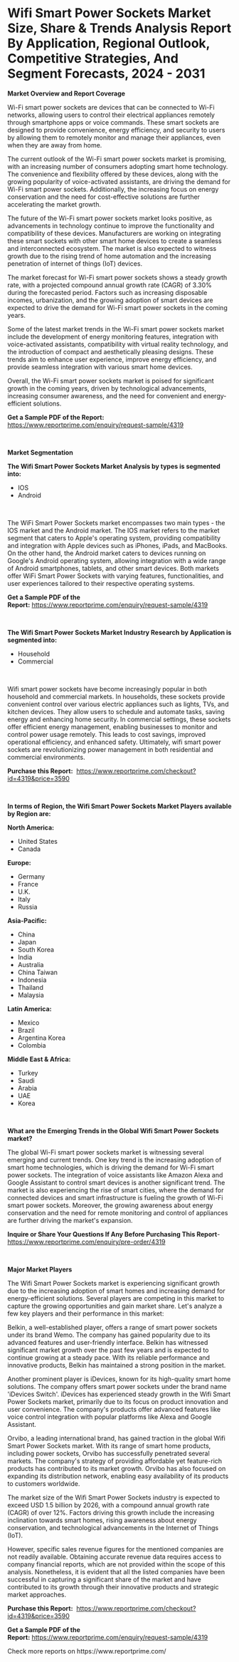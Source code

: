 <p><h1>Wifi Smart Power Sockets Market Size, Share & Trends Analysis Report By Application, Regional Outlook, Competitive Strategies, And Segment Forecasts, 2024 - 2031</h1></p><p><strong>Market Overview and Report Coverage</strong></p>
<p><p>Wi-Fi smart power sockets are devices that can be connected to Wi-Fi networks, allowing users to control their electrical appliances remotely through smartphone apps or voice commands. These smart sockets are designed to provide convenience, energy efficiency, and security to users by allowing them to remotely monitor and manage their appliances, even when they are away from home.</p><p>The current outlook of the Wi-Fi smart power sockets market is promising, with an increasing number of consumers adopting smart home technology. The convenience and flexibility offered by these devices, along with the growing popularity of voice-activated assistants, are driving the demand for Wi-Fi smart power sockets. Additionally, the increasing focus on energy conservation and the need for cost-effective solutions are further accelerating the market growth.</p><p>The future of the Wi-Fi smart power sockets market looks positive, as advancements in technology continue to improve the functionality and compatibility of these devices. Manufacturers are working on integrating these smart sockets with other smart home devices to create a seamless and interconnected ecosystem. The market is also expected to witness growth due to the rising trend of home automation and the increasing penetration of internet of things (IoT) devices.</p><p>The market forecast for Wi-Fi smart power sockets shows a steady growth rate, with a projected compound annual growth rate (CAGR) of 3.30% during the forecasted period. Factors such as increasing disposable incomes, urbanization, and the growing adoption of smart devices are expected to drive the demand for Wi-Fi smart power sockets in the coming years.</p><p>Some of the latest market trends in the Wi-Fi smart power sockets market include the development of energy monitoring features, integration with voice-activated assistants, compatibility with virtual reality technology, and the introduction of compact and aesthetically pleasing designs. These trends aim to enhance user experience, improve energy efficiency, and provide seamless integration with various smart home devices.</p><p>Overall, the Wi-Fi smart power sockets market is poised for significant growth in the coming years, driven by technological advancements, increasing consumer awareness, and the need for convenient and energy-efficient solutions.</p></p>
<p><strong>Get a Sample PDF of the Report:</strong> <a href="https://www.reportprime.com/enquiry/request-sample/4319">https://www.reportprime.com/enquiry/request-sample/4319</a></p>
<p>&nbsp;</p>
<p><strong>Market Segmentation</strong></p>
<p><strong>The Wifi Smart Power Sockets Market Analysis by types is segmented into:</strong></p>
<p><ul><li>IOS</li><li>Android</li></ul></p>
<p>&nbsp;</p>
<p><p>The WiFi Smart Power Sockets market encompasses two main types - the IOS market and the Android market. The IOS market refers to the market segment that caters to Apple's operating system, providing compatibility and integration with Apple devices such as iPhones, iPads, and MacBooks. On the other hand, the Android market caters to devices running on Google's Android operating system, allowing integration with a wide range of Android smartphones, tablets, and other smart devices. Both markets offer WiFi Smart Power Sockets with varying features, functionalities, and user experiences tailored to their respective operating systems.</p></p>
<p><strong>Get a Sample PDF of the Report:</strong>&nbsp;<a href="https://www.reportprime.com/enquiry/request-sample/4319">https://www.reportprime.com/enquiry/request-sample/4319</a></p>
<p>&nbsp;</p>
<p><strong>The Wifi Smart Power Sockets Market Industry Research by Application is segmented into:</strong></p>
<p><ul><li>Household</li><li>Commercial</li></ul></p>
<p>&nbsp;</p>
<p><p>Wifi smart power sockets have become increasingly popular in both household and commercial markets. In households, these sockets provide convenient control over various electric appliances such as lights, TVs, and kitchen devices. They allow users to schedule and automate tasks, saving energy and enhancing home security. In commercial settings, these sockets offer efficient energy management, enabling businesses to monitor and control power usage remotely. This leads to cost savings, improved operational efficiency, and enhanced safety. Ultimately, wifi smart power sockets are revolutionizing power management in both residential and commercial environments.</p></p>
<p><strong>Purchase this Report:</strong>&nbsp; <a href="https://www.reportprime.com/checkout?id=4319&price=3590">https://www.reportprime.com/checkout?id=4319&price=3590</a></p>
<p>&nbsp;</p>
<p><strong>In terms of Region, the Wifi Smart Power Sockets Market Players available by Region are:</strong></p>
<p>
    <p> <strong> North America: </strong>
        <ul>
            <li>United States</li>
            <li>Canada</li>
        </ul>
        </p> 
    <p> <strong> Europe: </strong>
        <ul>
            <li>Germany</li>
            <li>France</li>
            <li>U.K.</li>
            <li>Italy</li>
            <li>Russia</li>
        </ul>
        </p> 
    <p> <strong> Asia-Pacific: </strong>
        <ul>
            <li>China</li>
            <li>Japan</li>
            <li>South Korea</li>
            <li>India</li>
            <li>Australia</li>
            <li>China Taiwan</li>
            <li>Indonesia</li>
            <li>Thailand</li>
            <li>Malaysia</li>
        </ul>
        </p> 
    <p> <strong> Latin America: </strong>
        <ul>
            <li>Mexico</li>
            <li>Brazil</li>
            <li>Argentina Korea</li>
            <li>Colombia</li>
        </ul>
        </p> 
    <p> <strong> Middle East & Africa: </strong>
        <ul>
            <li>Turkey</li>
            <li>Saudi</li>
            <li>Arabia</li>
            <li>UAE</li>
            <li>Korea</li>
        </ul>
    </p>
    </p>
<p>&nbsp;</p>
<p><strong>What are the Emerging Trends in the Global Wifi Smart Power Sockets market?</strong></p>
<p><p>The global Wi-Fi smart power sockets market is witnessing several emerging and current trends. One key trend is the increasing adoption of smart home technologies, which is driving the demand for Wi-Fi smart power sockets. The integration of voice assistants like Amazon Alexa and Google Assistant to control smart devices is another significant trend. The market is also experiencing the rise of smart cities, where the demand for connected devices and smart infrastructure is fueling the growth of Wi-Fi smart power sockets. Moreover, the growing awareness about energy conservation and the need for remote monitoring and control of appliances are further driving the market's expansion.</p></p>
<p><strong>Inquire or Share Your Questions If Any Before Purchasing This Report</strong>- <a href="https://www.reportprime.com/enquiry/pre-order/4319">https://www.reportprime.com/enquiry/pre-order/4319</a></p>
<p>&nbsp;</p>
<p><strong>Major Market Players</strong></p>
<p><p>The Wifi Smart Power Sockets market is experiencing significant growth due to the increasing adoption of smart homes and increasing demand for energy-efficient solutions. Several players are competing in this market to capture the growing opportunities and gain market share. Let's analyze a few key players and their performance in this market:</p><p>Belkin, a well-established player, offers a range of smart power sockets under its brand Wemo. The company has gained popularity due to its advanced features and user-friendly interface. Belkin has witnessed significant market growth over the past few years and is expected to continue growing at a steady pace. With its reliable performance and innovative products, Belkin has maintained a strong position in the market.</p><p>Another prominent player is iDevices, known for its high-quality smart home solutions. The company offers smart power sockets under the brand name 'iDevices Switch'. iDevices has experienced steady growth in the Wifi Smart Power Sockets market, primarily due to its focus on product innovation and user convenience. The company's products offer advanced features like voice control integration with popular platforms like Alexa and Google Assistant.</p><p>Orvibo, a leading international brand, has gained traction in the global Wifi Smart Power Sockets market. With its range of smart home products, including power sockets, Orvibo has successfully penetrated several markets. The company's strategy of providing affordable yet feature-rich products has contributed to its market growth. Orvibo has also focused on expanding its distribution network, enabling easy availability of its products to customers worldwide.</p><p>The market size of the Wifi Smart Power Sockets industry is expected to exceed USD 1.5 billion by 2026, with a compound annual growth rate (CAGR) of over 12%. Factors driving this growth include the increasing inclination towards smart homes, rising awareness about energy conservation, and technological advancements in the Internet of Things (IoT).</p><p>However, specific sales revenue figures for the mentioned companies are not readily available. Obtaining accurate revenue data requires access to company financial reports, which are not provided within the scope of this analysis. Nonetheless, it is evident that all the listed companies have been successful in capturing a significant share of the market and have contributed to its growth through their innovative products and strategic market approaches.</p></p>
<p><strong>Purchase this Report:</strong>&nbsp;&nbsp;<a href="https://www.reportprime.com/checkout?id=4319&price=3590">https://www.reportprime.com/checkout?id=4319&price=3590</a></p>
<p></p>
<p><strong>Get a Sample PDF of the Report:</strong>&nbsp;<a href="https://www.reportprime.com/enquiry/request-sample/4319">https://www.reportprime.com/enquiry/request-sample/4319</a></p>
<p>Check more reports on https://www.reportprime.com/</p>